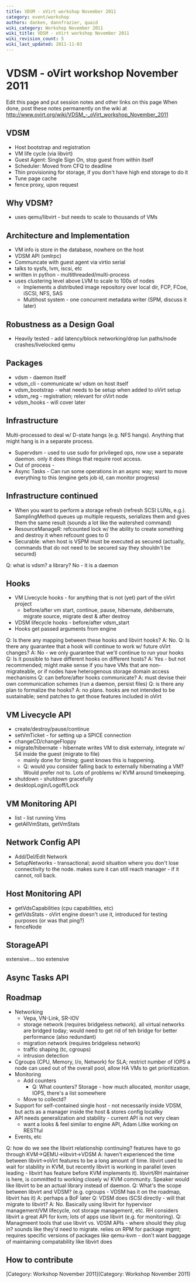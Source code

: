 ```yaml
---
title: VDSM - oVirt workshop November 2011
category: event/workshop
authors: danken, dannfrazier, quaid
wiki_category: Workshop November 2011
wiki_title: VDSM - oVirt workshop November 2011
wiki_revision_count: 5
wiki_last_updated: 2011-11-03
---
```


# VDSM - oVirt workshop November 2011

Edit this page and put session notes and other links on this page When done, post these notes permanently on the wiki at <http://www.ovirt.org/wiki/VDSM_-_oVirt_workshop_November_2011>

## VDSM

*   Host bootstrap and registration
*   VM life cycle (via libvirt)
*   Guest Agent: Single Sign On, stop guest from within itself
*   Scheduler: Moved from CFQ to deadline
*   Thin provisioning for storage, if you don't have high end storage to do it
*   Tune page cache
*   fence proxy, upon request

## Why VDSM?

*   uses qemu/libvirt - but needs to scale to thousands of VMs

## Architecture and Implementation

*   VM info is store in the database, nowhere on the host
*   VDSM API (xmlrpc)
*   Communcate with guest agent via virtio serial
*   talks to sysfs, lvm, iscsi, etc
*   written in python - multithreaded/multi-process
*   uses clustering level above LVM to scale to 100s of nodes
    -   Implements a distributed image repository over local dir, FCP, FCoe, iSCSI, NFS, SAS
    -   Multihost system - one concurrent metadata writer (SPM, discuss it later)

## Robustness as a Design Goal

*   Heavily tested - add latency/block networking/drop lun paths/node crashes/livelocked qemu

## Packages

*   vdsm - daemon itself
*   vdsm_cli - communicate w/ vdsm on host itself
*   vdsm_bootstrap - what needs to be setup when added to oVirt setup
*   vdsm_reg - registration; relevant for oVirt node
*   vdsm_hooks - will cover later

## Infrastructure

Multi-processed to deal w/ D-state hangs (e.g. NFS hangs). Anything that might hang is in a separate process.

*   Supervdsm - used to use sudo for privileged ops, now use a separate daemon. only it does things that require root access.
*   Out of process -
*   Async Tasks - Can run some operations in an async way; want to move everything to this (engine gets job id, can monitor progress)

## Infrastructure continued

*   When you want to perform a storage refresh (refresh SCSI LUNs, e.g.). SamplingMethod queues up multiple requests, serializes them and gives them the same result (sounds a lot like the watershed command)
*   ResourceManageR: refcounted lock w/ the ability to create something and destroy it when refcount goes to 0
*   Securable: when host is VSPM must be executed as secured (actually, commands that do not need to be secured say they shouldn't be secured)

Q: what is vdsm? a library? No - it is a daemon

## Hooks

*   VM Livecycle hooks - for anything that is not (yet) part of the oVirt project
    -   before/after vm start, continue, pause, hibernate, dehibernate, migrate source, migrate dest & after destroy
*   VDSM lifecycle hooks - before/after vdsm_start
*   Hooks get passed arguments from engine

Q: Is there any mapping between these hooks and libvirt hooks? A: No. Q: Is there any guarantee that a hook will continue to work w/ future oVirt changes? A: No - we only guarantee that we'll continue to run your hooks Q: Is it possible to have different hooks on different hosts? A: Yes - but not recommended; might make sense if you have VMs that are non-migrateable, or if nodes have heterogenous storage domain access mechanisms Q: can before/after hooks communicate? A: must devise their own communication schemes (run a daemon, persist files) Q: is there any plan to formalize the hooks? A: no plans. hooks are not intended to be sustainable; send patches to get those features included in oVirt

## VM Livecycle API

*   create/destroy/pause/continue
*   setVmTicket - for setting up a SPICE connection
*   changeCD/changeFloppy
*   migrate/hibernate - hibernate writes VM to disk externaly, integrate w/ S4 inside the guest (migrate to file)
    -   mainly done for timing; guest knows this is happening.
    -   Q: would you consider falling back to externally hibernating a VM? Would prefer not to. Lots of problems w/ KVM around timekeeping.
*   shutdown - shutdown gracefully
*   desktopLogin/Logoff/Lock

## VM Monitoring API

*   list - list running Vms
*   getAllVmStats, getVmStats

## Network Config API

*   Add/Del/Edit Network
*   SetupNetworks - transactional; avoid situation where you don't lose connectivity to the node. makes sure it can still reach manager - if it cannot, roll back.

## Host Monitoring API

*   getVdsCapabilities (cpu capabilities, etc)
*   getVdsStats - oVirt engine doesn't use it, introduced for testing purposes (or was that ping?)
*   fenceNode

## StorageAPI

extensive.... too extensive

## Async Tasks API

## Roadmap

*   Networking
    -   Vepa, VN-Link, SR-IOV
    -   storage network (requires bridgeless network). all virtual networks are bridged today; would need to get rid of teh bridge for better performance (also redundant)
    -   migration network (requires bridgeless network)
    -   traffic shaping (tc, cgroups)
    -   intrusion detection
*   Cgroups (CPU, Memory, I/o, Network) for SLA; restrict number of IOPS a node can used out of the overall pool, allow HA VMs to get prioritization.
*   Monitoring
    -   Add counters
        -   Q: What counters? Storage - how much allocated, monitor usage, IOPS, there's a list somewhere
    -   Move to collectd?
*   Support for self-contained single host - not necessarily inside VDSM, but acts as a manager inside the host & stores config locallky
*   API needs generalization and stability - current API is not very clean
    -   want a looks & feel similar to engine API, Adam Litke working on RESTful
*   Events, etc

Q: how do we see the libvirt relationship continuing? features have to go through KVM->QEMU->libvirt->VDSM A: haven't experienced the time between libvirt->oVirt features to be a long amount of time. libvirt used to wait for stability in KVM, but recently libvirt is working in parallel (even leading - libvirt has feature before KVM implements it). libvirt/RH maintainer is here, is committed to working closely w/ KVM community. Speaker would like libvirt to be an actual library instead of daemon. Q: What's the scope between libvirt and VDSM? (e.g. cgroups - VDSM has it on the roadmap, libvirt has it) A: perhaps a BoF later Q: VDSM does iSCSI directly - will that migrate to libvirt? A: No. Basically using libvirt for hypervisor management/VM lifecycle, not storage management, etc. RH considers libvirt a great API for kvm; lots of apps use libvirt (e.g. for monitoring). Q: Managmeent tools that use libvirt vs. VDSM APIs - where should they plug in? sounds like they'd need to migrate. relies on RPM for package mgmt; requires specific versions of packages like qemu-kvm - don't want baggage of maintaining compatability like libvirt does

## How to contribute

[Category: Workshop November 2011](Category: Workshop November 2011)
